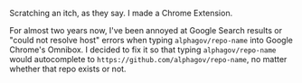 Scratching an itch, as they say. I made a Chrome Extension.

For almost two years now, I've been annoyed at Google Search results
or "could not resolve host" errors when typing `alphagov/repo-name`
into Google Chrome's Omnibox. I decided to fix it so that typing
`alphagov/repo-name` would autocomplete to
`https://github.com/alphagov/repo-name`, no matter whether that repo
exists or not.
